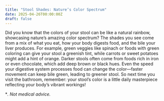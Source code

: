 ```yaml
---
title: "Stool Shades: Nature’s Color Spectrum"
date: 2025-04-26T00:00:00Z
draft: false
---
```


Did you know that the colors of your stool can be like a natural rainbow, showcasing nature’s amazing color spectrum? The shades you see come from a mix of what you eat, how your body digests food, and the bile your liver produces. For example, green veggies like spinach or foods with green coloring can give your stool a greenish tint, while carrots or sweet potatoes might add a hint of orange. Darker stools often come from foods rich in iron or even chocolate, which add deep brown or black hues. Even the speed your digestive system processes food can change the color—faster movement can keep bile green, leading to greener stool. So next time you visit the bathroom, remember: your stool’s color is a little daily masterpiece reflecting your body’s vibrant workings!

**. Not medical advice.*
